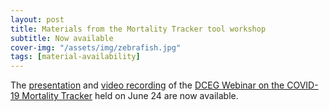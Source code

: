 ```yaml
---
layout: post
title: Materials from the Mortality Tracker tool workshop
subtitle: Now available
cover-img: "/assets/img/zebrafish.jpg"
tags: [material-availability]
---
```


The [presentation](../attachments/mortality_tracker_presentation_June_24_2020.pdf) and [video recording](https://www.youtube.com/watch?v=laLFScHd914&feature=youtu.be) of the [DCEG Webinar on the COVID-19 Mortality Tracker](2020-06-15-real-time_fair_mortality_tracking) held on June 24 are now available.
